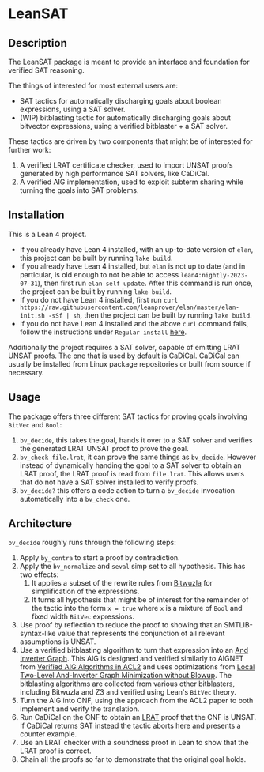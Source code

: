 # LeanSAT

## Description
The LeanSAT package is meant to provide an interface and foundation for verified SAT reasoning.

The things of interested for most external users are:
- SAT tactics for automatically discharging goals about boolean expressions, using a SAT solver.
- (WIP) bitblasting tactic for automatically discharging goals about bitvector expressions, using a
  verified bitblaster + a SAT solver.

These tactics are driven by two components that might be of interested for further work:
1. A verified LRAT certificate checker, used to import UNSAT proofs generated by high performance
   SAT solvers, like CaDiCal.
2. A verified AIG implementation, used to exploit subterm sharing while turning the goals into
   SAT problems.

## Installation
This is a Lean 4 project.
- If you already have Lean 4 installed, with an up-to-date version of `elan`, this project can be
  built by running `lake build`.
- If you already have Lean 4 installed, but `elan` is not up to date
  (and in particular, is old enough to not be able to access `lean4:nightly-2023-07-31`), then
  first run `elan self update`.
  After this command is run once, the project can be built by running `lake build`.
- If you do not have Lean 4 installed, first run
  `curl https://raw.githubusercontent.com/leanprover/elan/master/elan-init.sh -sSf | sh`,
  then the project can be built by running `lake build`.
- If you do not have Lean 4 installed and the above `curl` command fails,
  follow the instructions under
  `Regular install` [here](https://leanprover-community.github.io/get_started.html).

Additionally the project requires a SAT solver, capable of emitting LRAT UNSAT proofs. The one that
is used by default is CaDiCal. CaDiCal can usually be installed from Linux package repositories or
built from source if necessary.

## Usage
The package offers three different SAT tactics for proving goals involving `BitVec` and `Bool`:
1. `bv_decide`, this takes the goal, hands it over to a SAT solver and verifies the generated LRAT
   UNSAT proof to prove the goal.
2. `bv_check file.lrat`, it can prove the same things as `bv_decide`. However instead of
   dynamically handing the goal to a SAT solver to obtain an LRAT proof, the LRAT proof is read from
   `file.lrat`. This allows users that do not have a SAT solver installed to verify proofs.
3. `bv_decide?` this offers a code action to turn a `bv_decide` invocation automatically into a
   `bv_check` one.

## Architecture
`bv_decide` roughly runs through the following steps:
1. Apply `by_contra` to start a proof by contradiction.
2. Apply the `bv_normalize` and `seval` simp set to all hypothesis. This has two effects:
    1. It applies a subset of the rewrite rules from [Bitwuzla](https://github.com/bitwuzla/bitwuzla)
       for simplification of the expressions.
    2. It turns all hypothesis that might be of interest for the remainder of the tactic into the form
       `x = true` where `x` is a mixture of `Bool` and fixed width `BitVec` expressions.
3. Use proof by reflection to reduce the proof to showing that an SMTLIB-syntax-like value that
   represents the conjunction of all relevant assumptions is UNSAT.
4. Use a verified bitblasting algorithm to turn that expression into an
   [And Inverter Graph](https://en.wikipedia.org/wiki/And-inverter_graph). This AIG is designed and
   verified similarly to AIGNET from [Verified AIG Algorithms in ACL2](https://arxiv.org/pdf/1304.7861)
   and uses optimizations from [Local Two-Level And-Inverter Graph Minimization without Blowup](https://fmv.jku.at/papers/BrummayerBiere-MEMICS06.pdf).
   The bitblasting algorithms are collected from various other bitblasters, including Bitwuzla and Z3
   and verified using Lean's `BitVec` theory.
5. Turn the AIG into CNF, using the approach from the ACL2 paper to both implement and verify the
   translation.
6. Run CaDiCal on the CNF to obtain an [LRAT](https://www.cs.cmu.edu/~mheule/publications/lrat.pdf)
   proof that the CNF is UNSAT. If CaDiCal returns SAT instead the tactic aborts here and presents
   a counter example.
7. Use an LRAT checker with a soundness proof in Lean to show that the LRAT proof is correct.
8. Chain all the proofs so far to demonstrate that the original goal holds.
